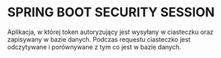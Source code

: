 # SPRING BOOT SECURITY SESSION

Aplikacja, w której token autoryzujący jest wysyłany w ciasteczku oraz zapisywany w bazie danych. Podczas requestu ciasteczko jest odczytywane i porównywane z tym co jest w bazie danych.
